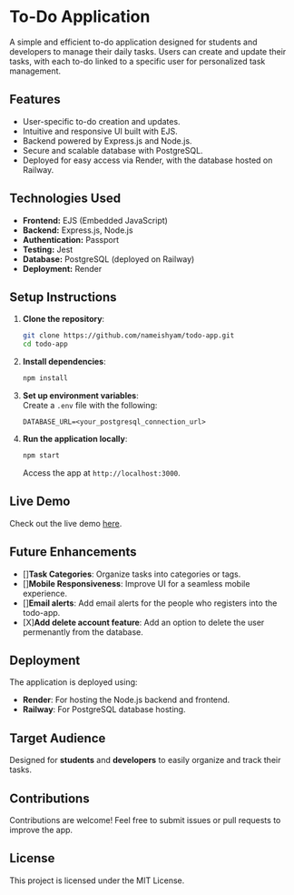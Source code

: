 # To-Do Application  

A simple and efficient to-do application designed for students and developers to manage their daily tasks. Users can create and update their tasks, with each to-do linked to a specific user for personalized task management.  


## Features  
- User-specific to-do creation and updates.  
- Intuitive and responsive UI built with EJS.  
- Backend powered by Express.js and Node.js.  
- Secure and scalable database with PostgreSQL.  
- Deployed for easy access via Render, with the database hosted on Railway.  


## Technologies Used  
- **Frontend:** EJS (Embedded JavaScript)  
- **Backend:** Express.js, Node.js
- **Authentication:** Passport
- **Testing:** Jest
- **Database:** PostgreSQL (deployed on Railway)  
- **Deployment:** Render  


## Setup Instructions  

1. **Clone the repository**:  
   ```bash  
   git clone https://github.com/nameishyam/todo-app.git  
   cd todo-app  
   ```  

2. **Install dependencies**:  
   ```bash  
   npm install  
   ```  

3. **Set up environment variables**:  
   Create a `.env` file with the following:  
   ```env  
   DATABASE_URL=<your_postgresql_connection_url>  
   ```  

4. **Run the application locally**:  
   ```bash  
   npm start  
   ```  
   Access the app at `http://localhost:3000`.  


## Live Demo  
Check out the live demo [here](https://todo-app-cxrh.onrender.com/).  


## Future Enhancements 
- []**Task Categories**: Organize tasks into categories or tags.  
- []**Mobile Responsiveness**: Improve UI for a seamless mobile experience.
- []**Email alerts**: Add email alerts for the people who registers into the todo-app.
- [X]**Add delete account feature**: Add an option to delete the user permenantly from the database.

## Deployment  
The application is deployed using:  
- **Render**: For hosting the Node.js backend and frontend.  
- **Railway**: For PostgreSQL database hosting.  


## Target Audience  
Designed for **students** and **developers** to easily organize and track their tasks.  


## Contributions  
Contributions are welcome! Feel free to submit issues or pull requests to improve the app.  


## License  
This project is licensed under the MIT License.  
